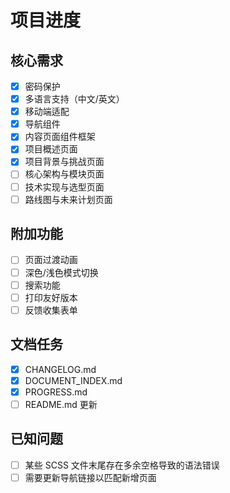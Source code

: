 # 项目进度

## 核心需求
- [x] 密码保护
- [x] 多语言支持（中文/英文）
- [x] 移动端适配
- [x] 导航组件
- [x] 内容页面组件框架
- [x] 项目概述页面
- [x] 项目背景与挑战页面
- [ ] 核心架构与模块页面
- [ ] 技术实现与选型页面
- [ ] 路线图与未来计划页面

## 附加功能
- [ ] 页面过渡动画
- [ ] 深色/浅色模式切换
- [ ] 搜索功能
- [ ] 打印友好版本
- [ ] 反馈收集表单

## 文档任务
- [x] CHANGELOG.md
- [x] DOCUMENT_INDEX.md
- [x] PROGRESS.md
- [ ] README.md 更新

## 已知问题
- [ ] 某些 SCSS 文件末尾存在多余空格导致的语法错误
- [ ] 需要更新导航链接以匹配新增页面 